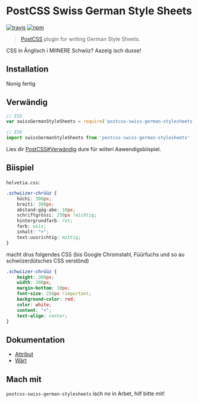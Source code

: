 # PostCSS Swiss German Style Sheets

[![travis](https://img.shields.io/travis/timche/postcss-german-stylesheets.svg?style=flat-square)](https://travis-ci.org/timche/postcss-german-stylesheets)
[![npm](https://img.shields.io/npm/v/postcss-german-stylesheets.svg?style=flat-square)](https://www.npmjs.com/package/postcss-german-stylesheets)

> [PostCSS](https://github.com/postcss/postcss) plugin for writing German Style Sheets.

CSS in Änglisch i MIINERE Schwiiz? Aazeig isch dusse!

## Installation

Nonig fertig

## Verwändig

```js
// ES5
var swissGermanStyleSheets = require('postcss-swiss-german-stylesheets')

// ES6
import swissGermanStyleSheets from 'postcss-swiss-german-stylesheets'
```

Lies dir [PostCSS#Verwändig](https://github.com/postcss/postcss#usage) dure für wiiteri Aawendigsbiispiel.

## Biispiel

`helvetia.css`:

```css
.schwiizer-chrüüz {
    höchi: 300px;
    breiti: 300px;
    abstand-gäg-abe: 10px;
    schriftgrössi: 250px !wichtig;
    hintergrundfarb: rot;
    farb: wiis;
    inhalt: "+";
    text-uusrichtig: mittig;
}
```

macht drus folgendes CSS (bis Google Chromstahl, Füürfuchs und so au schwiizerdütsches CSS verstönd)

```css
.schwiizer-chrüüz {
    height: 300px;
    width: 300px;
    margin-bottom: 10px;
    font-size: 250px !important;
    background-color: red;
    color: white;
    content: "+";
    text-align: center;
}
```

## Dokumentation

- [Attribut](https://github.com/oliver-la/postcss-swiss-german-stylesheets/blob/master/docs/Properties.md)
- [Wärt](https://github.com/oliver-la/postcss-swiss-german-stylesheets/blob/master/docs/Values.md)

## Mach mit

`postcss-swiss-german-stylesheets` isch no in Arbet, hilf bitte mit!
